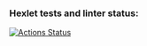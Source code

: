 ### Hexlet tests and linter status:
[![Actions Status](https://github.com/Erafier/python-testing-project-lvl1/workflows/hexlet-check/badge.svg)](https://github.com/Erafier/python-testing-project-lvl1/actions)